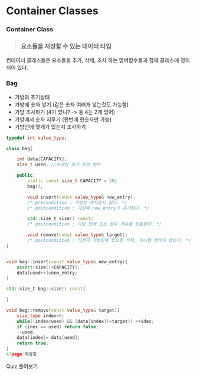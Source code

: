 # Container Classes

### Container Class
> ###  요소들을 저장할 수 있는 데이터 타입
컨테이너 클래스들은 요소들을 추가, 삭제, 조사 하는 멤버함수들과 함께 클래스에 정의되어 있다.

### Bag

- 가방의 초기상태
- 가방에 숫자 넣기 (같은 숫자 여러개 넣는것도 가능함)
- 가방 조사하기 (4가 있니? -> 웅 4는 2개 있어)
- 가방에서 숫자 지우기 (한번에 한숫자만 가능)
- 가방안에 몇개가 있는지 조사하기

```cpp
typedef int value_type;

class bag{

    int data[CAPACITY];
    size_t used; //트래킹 하기 위한 변수

    public:
        static const size_t CAPACITY = 20;
        bag();

        void insert(const value_type& new_entry);
        /* precondition : 가방은 꽉자있지 않다. */
        /* postcondition : 가방에 new_entry가 추가된다. */

        std::size_t size() const;
        /* postcondition : 가방 안에 있는 정수 개수를 반환한다. */

        void remove(const value_type& target);
        /* postcondition : 타겟이 가방안에 있으면 삭제, 아니면 변하지 않는다. */
}
```
```cpp

void bag::insert(const value_type& new_entry){
    assert(size()<CAPACITY);
    data[used++]=new_entry;
}

std::size_t bag::size() const{

}

void bag::remove(const value_type& target){
    size_type index=0;
    while((index<used) && (data[index]!=target)) ++idex;
    if (inex == used) return false;
    --used;
    data[index]= data[used];
    return true;
}
47page 작성중
```
Quiz 풀어보기
